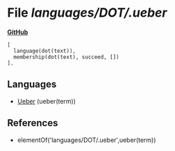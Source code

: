 # File _languages/DOT/.ueber_
**[GitHub](https://github.com/softlang/yas/blob/master/languages/DOT/.ueber)**
```
[
  language(dot(text)),
  membership(dot(text), succeed, [])
].
```

## Languages
* [Ueber](../languages/Ueber.md) (ueber(term))

## References
* elementOf('languages/DOT/.ueber',ueber(term))
